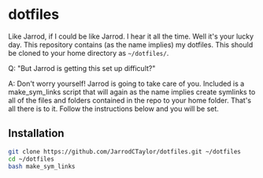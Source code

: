 dotfiles
========
Like Jarrod, if I could be like Jarrod. I hear it all the time. Well it's your
lucky day. This repository contains (as the name implies) my dotfiles. This
should be cloned to your home directory as `~/dotfiles/`. 

Q: "But Jarrod is getting this set up difficult?"

A: Don't worry yourself! Jarrod is going to take care of you. Included 
is a make_sym_links script that will again as the name implies create symlinks
to all of the files and folders contained in the repo to your home folder.
That's all there is to it. Follow the instructions below and you will be set.

Installation
------------
``` bash
git clone https://github.com/JarrodCTaylor/dotfiles.git ~/dotfiles
cd ~/dotfiles 
bash make_sym_links
```
